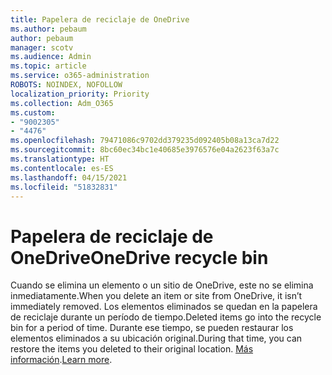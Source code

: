 ```yaml
---
title: Papelera de reciclaje de OneDrive
ms.author: pebaum
author: pebaum
manager: scotv
ms.audience: Admin
ms.topic: article
ms.service: o365-administration
ROBOTS: NOINDEX, NOFOLLOW
localization_priority: Priority
ms.collection: Adm_O365
ms.custom:
- "9002305"
- "4476"
ms.openlocfilehash: 79471086c9702dd379235d092405b08a13ca7d22
ms.sourcegitcommit: 8bc60ec34bc1e40685e3976576e04a2623f63a7c
ms.translationtype: HT
ms.contentlocale: es-ES
ms.lasthandoff: 04/15/2021
ms.locfileid: "51832831"
---
```

# <a name="onedrive-recycle-bin"></a><span data-ttu-id="b86e0-102">Papelera de reciclaje de OneDrive</span><span class="sxs-lookup"><span data-stu-id="b86e0-102">OneDrive recycle bin</span></span>

<span data-ttu-id="b86e0-103">Cuando se elimina un elemento o un sitio de OneDrive, este no se elimina inmediatamente.</span><span class="sxs-lookup"><span data-stu-id="b86e0-103">When you delete an item or site from OneDrive, it isn’t immediately removed.</span></span> <span data-ttu-id="b86e0-104">Los elementos eliminados se quedan en la papelera de reciclaje durante un período de tiempo.</span><span class="sxs-lookup"><span data-stu-id="b86e0-104">Deleted items go into the recycle bin for a period of time.</span></span> <span data-ttu-id="b86e0-105">Durante ese tiempo, se pueden restaurar los elementos eliminados a su ubicación original.</span><span class="sxs-lookup"><span data-stu-id="b86e0-105">During that time, you can restore the items you deleted to their original location.</span></span> <span data-ttu-id="b86e0-106">[Más información](https://support.office.com/article/restore-deleted-files-or-folders-in-onedrive-949ada80-0026-4db3-a953-c99083e6a84f?ui=en-US&rs=en-US&ad=US).</span><span class="sxs-lookup"><span data-stu-id="b86e0-106">[Learn more](https://support.office.com/article/restore-deleted-files-or-folders-in-onedrive-949ada80-0026-4db3-a953-c99083e6a84f?ui=en-US&rs=en-US&ad=US).</span></span>
